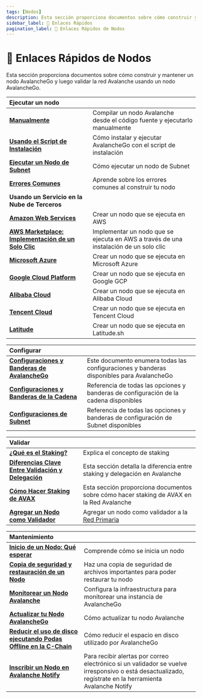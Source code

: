 ```yaml
---
tags: [Nodos]
description: Esta sección proporciona documentos sobre cómo construir y mantener un nodo AvalancheGo, y luego validar la red Avalanche usando un nodo AvalancheGo.
sidebar_label: 🔗 Enlaces Rápidos
pagination_label: 🔗 Enlaces Rápidos de Nodos
---
```


# 🔗 Enlaces Rápidos de Nodos

Esta sección proporciona documentos sobre cómo construir y mantener un nodo AvalancheGo
y luego validar la red Avalanche usando un nodo AvalancheGo.

| Ejecutar un nodo                                                                                          |                                                                                       |
| :-------------------------------------------------------------------------------------------------------- | :------------------------------------------------------------------------------------ |
| [**Manualmente**](/nodes/run/node-manually.md)                                                            | Compilar un nodo Avalanche desde el código fuente y ejecutarlo manualmente            |
| [**Usando el Script de Instalación**](/nodes/run/with-installer/installing-avalanchego.md)                | Cómo instalar y ejecutar AvalancheGo con el script de instalación                     |
| [**Ejecutar un Nodo de Subnet**](/nodes/run/subnet-node.md)                                               | Cómo ejecutar un nodo de Subnet                                                       |
| [**Errores Comunes**](nodes/run/FAQ.md)                                                                   | Aprende sobre los errores comunes al construir tu nodo                                |
| **Usando un Servicio en la Nube de Terceros**                                                             |                                                                                       |
| [**Amazon Web Services**](/nodes/run/third-party/aws-node.md)                                             | Crear un nodo que se ejecuta en AWS                                                   |
| [**AWS Marketplace: Implementación de un Solo Clic**](nodes/run/third-party/aws-marketplace-one-click.md) | Implementar un nodo que se ejecuta en AWS a través de una instalación de un solo clic |
| [**Microsoft Azure**](/nodes/run/third-party/microsoft-azure-node.md)                                     | Crear un nodo que se ejecuta en Microsoft Azure                                       |
| [**Google Cloud Platform**](/nodes/run/third-party/google-cloud-node.md)                                  | Crear un nodo que se ejecuta en Google GCP                                            |
| [**Alibaba Cloud**](/nodes/run/third-party/alibaba-cloud-node.md)                                         | Crear un nodo que se ejecuta en Alibaba Cloud                                         |
| [**Tencent Cloud**](/nodes/run/third-party/tencent-cloud-node.md)                                         | Crear un nodo que se ejecuta en Tencent Cloud                                         |
| [**Latitude**](/nodes/run/third-party/latitude-node.md)                                                   | Crear un nodo que se ejecuta en Latitude.sh                                           |

| Configurar                                                                                          |                                                                                          |
| :-------------------------------------------------------------------------------------------------- | :--------------------------------------------------------------------------------------- |
| [**Configuraciones y Banderas de AvalancheGo**](/nodes/configure/avalanchego-config-flags.md)       | Este documento enumera todas las configuraciones y banderas disponibles para AvalancheGo |
| [**Configuraciones y Banderas de la Cadena**](/nodes/configure/chain-configs/chain-config-flags.md) | Referencia de todas las opciones y banderas de configuración de la cadena disponibles    |
| [**Configuraciones de Subnet**](/nodes/configure/subnet-configs.md)                                 | Referencia de todas las opciones y banderas de configuración de Subnet disponibles       |

| Validar                                                                                        |                                                                                            |
| :--------------------------------------------------------------------------------------------- | :----------------------------------------------------------------------------------------- |
| [**¿Qué es el Staking?**](/nodes/validate/what-is-staking.md)                                  | Explica el concepto de staking                                                             |
| [**Diferencias Clave Entre Validación y Delegación**](/nodes/validate/validate-or-delegate.md) | Esta sección detalla la diferencia entre staking y delegación en Avalanche                 |
| [**Cómo Hacer Staking de AVAX**](/nodes/validate/how-to-stake.md)                              | Esta sección proporciona documentos sobre cómo hacer staking de AVAX en la Red Avalanche   |
| [**Agregar un Nodo como Validador**](nodes/validate/add-a-validator.md)                        | Agregar un nodo como validador a la [Red Primaria](/learn/avalanche/avalanche-platform.md) |

| Mantenimiento                                                                                                |                                                                                                                                                         |
| :----------------------------------------------------------------------------------------------------------- | :------------------------------------------------------------------------------------------------------------------------------------------------------ |
| [**Inicio de un Nodo: Qué esperar**](/nodes/maintain/node-bootstrap.md)                                      | Comprende cómo se inicia un nodo                                                                                                                        |
| [**Copia de seguridad y restauración de un Nodo**](/nodes/maintain/node-backup-and-restore.md)               | Haz una copia de seguridad de archivos importantes para poder restaurar tu nodo                                                                         |
| [**Monitorear un Nodo Avalanche**](/nodes/maintain/setting-up-node-monitoring.md)                            | Configura la infraestructura para monitorear una instancia de AvalancheGo                                                                               |
| [**Actualizar tu Nodo AvalancheGo**](/nodes/maintain/upgrade-your-avalanchego-node.md)                       | Cómo actualizar tu nodo Avalanche                                                                                                                       |
| [**Reducir el uso de disco ejecutando Podas Offline en la C-Chain**](/nodes/maintain/run-offline-pruning.md) | Cómo reducir el espacio en disco utilizado por AvalancheGo                                                                                              |
| [**Inscribir un Nodo en Avalanche Notify**](/nodes/maintain/avalanche-notify.md)                             | Para recibir alertas por correo electrónico si un validador se vuelve irresponsivo o está desactualizado, regístrate en la herramienta Avalanche Notify |
